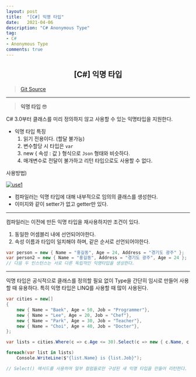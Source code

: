 ```yaml
---
layout: post
title:  "[C#] 익명 타입"
date:   2021-04-06
description: "C# Anonymous Type"
tag: 
- C#
- Anonymous Type
comments: true
---
```


## <center>[C#] 익명 타입</center>   

>[Git Source](https://github.com/chanos-dev/blogcode/tree/master/21-0406)

---

> <b> 익명 타입 </b> 😎

C# 3.0부터 클래스를 미리 정의하지 않고 사용할 수 있는 익명타입을 지원한다.

- 익명 타입 특징
    1. 읽기 전용이다. (할달 불가능)
    2. 변수할당 시 타입은 `var`
    3. new { 속성 : 값 } 형식으로 `Json` 형태와 비슷하다.
    4. 매개변수로 전달이 불가하고 리턴 타입으로도 사용할 수 없다.

사용방법)

<a href="{{ site.url }}/images/posts/2021-04-06/use1.png"><img src="{{ site.url }}/images/posts/2021-04-06/use1.png" alt="use1"></a> 
- 컴파일러는 익명 타입에 대해 내부적으로 임의의 클래스를 생성한다.
- 이미지와 같이 setter가 없고 getter만 있다.

---

컴파일러는 이전에 만든 익명 타입을 재사용하지만 조건이 있다.
1. 동일한 어셈블리 내에 선언되어야한다.
2. 속성 이름과 타입이 일치해야 하며, 같은 순서로 선언되어야한다.

```c#
var person = new { Name = "홍길동", Age = 24, Address = "경기도 광주" };
var person2 = new { Name = "홍길동", Address = "경기도 광주", Age = 24 };
// 다음 두 인스턴스는 서로 다른 독립적인 익명타입을 생성한다.
```

---

익명 타입은 공식적으로 클래스를 정의할 필요 없이 Type을 간단히 임시로 만들어 사용할 때 유용하다. 특히 익명 타입은 LINQ를 사용할 때 많이 사용된다.

```c#
var cities = new[]
{
    new { Name = "Baek", Age = 50, Job = "Programmer"},
    new { Name = "Lee", Age = 20, Job = "Chef"},
    new { Name = "Park", Age = 30, Job = "Teacher"},
    new { Name = "Choi", Age = 40, Job = "Docter"},
};

var lists = cities.Where(c => c.Age <= 30).Select(c => new { c.Name, c.Job });

foreach(var list in lists)
    Console.WriteLine($"{list.Name} is {list.Job}");

// Select() 메서드를 사용하여 일부 컬럼들로만 구성된 새 익명 타입을 만들어 리턴한다.
```